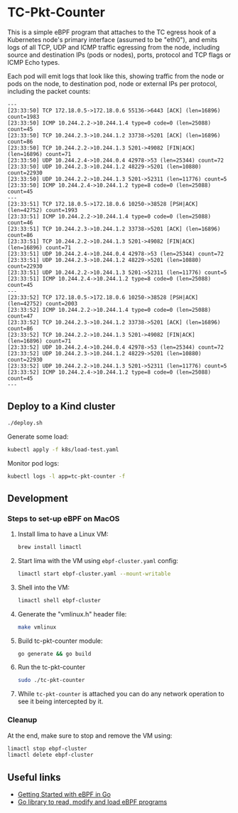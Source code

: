 # TC-Pkt-Counter

This is a simple eBPF program that attaches to the TC egress hook of a Kubernetes node's primary interface (assumed to be "eth0"), and emits logs of all TCP, UDP and ICMP traffic egressing from the node, including source and destination IPs (pods or nodes), ports, protocol and TCP flags or ICMP Echo types.

Each pod will emit logs that look like this, showing traffic from the node or pods on the node, to destination pod, node or external IPs per protocol, including the packet counts:
```
---
[23:33:50] TCP 172.18.0.5->172.18.0.6 55136->6443 [ACK] (len=16896) count=1983
[23:33:50] ICMP 10.244.2.2->10.244.1.4 type=0 code=0 (len=25088) count=45
[23:33:50] TCP 10.244.2.3->10.244.1.2 33738->5201 [ACK] (len=16896) count=86
[23:33:50] TCP 10.244.2.2->10.244.1.3 5201->49082 [FIN|ACK] (len=16896) count=71
[23:33:50] UDP 10.244.2.4->10.244.0.4 42978->53 (len=25344) count=72
[23:33:50] UDP 10.244.2.3->10.244.1.2 48229->5201 (len=10880) count=22930
[23:33:50] UDP 10.244.2.2->10.244.1.3 5201->52311 (len=11776) count=5
[23:33:50] ICMP 10.244.2.4->10.244.1.2 type=8 code=0 (len=25088) count=45
---
[23:33:51] TCP 172.18.0.5->172.18.0.6 10250->38528 [PSH|ACK] (len=42752) count=1993
[23:33:51] ICMP 10.244.2.2->10.244.1.4 type=0 code=0 (len=25088) count=46
[23:33:51] TCP 10.244.2.3->10.244.1.2 33738->5201 [ACK] (len=16896) count=86
[23:33:51] TCP 10.244.2.2->10.244.1.3 5201->49082 [FIN|ACK] (len=16896) count=71
[23:33:51] UDP 10.244.2.4->10.244.0.4 42978->53 (len=25344) count=72
[23:33:51] UDP 10.244.2.3->10.244.1.2 48229->5201 (len=10880) count=22930
[23:33:51] UDP 10.244.2.2->10.244.1.3 5201->52311 (len=11776) count=5
[23:33:51] ICMP 10.244.2.4->10.244.1.2 type=8 code=0 (len=25088) count=45
---
[23:33:52] TCP 172.18.0.5->172.18.0.6 10250->38528 [PSH|ACK] (len=42752) count=2003
[23:33:52] ICMP 10.244.2.2->10.244.1.4 type=0 code=0 (len=25088) count=47
[23:33:52] TCP 10.244.2.3->10.244.1.2 33738->5201 [ACK] (len=16896) count=86
[23:33:52] TCP 10.244.2.2->10.244.1.3 5201->49082 [FIN|ACK] (len=16896) count=71
[23:33:52] UDP 10.244.2.4->10.244.0.4 42978->53 (len=25344) count=72
[23:33:52] UDP 10.244.2.3->10.244.1.2 48229->5201 (len=10880) count=22930
[23:33:52] UDP 10.244.2.2->10.244.1.3 5201->52311 (len=11776) count=5
[23:33:52] ICMP 10.244.2.4->10.244.1.2 type=8 code=0 (len=25088) count=45
---
```

## Deploy to a Kind cluster
```bash
./deploy.sh
```

Generate some load:
```bash
kubectl apply -f k8s/load-test.yaml
```

Monitor pod logs:
```bash
kubectl logs -l app=tc-pkt-counter -f
```

## Development

### Steps to set-up eBPF on MacOS

1. Install lima to have a Linux VM: 
   ```bash
   brew install limactl
   ```
2. Start lima with the VM using `ebpf-cluster.yaml` config:
   ```bash
   limactl start ebpf-cluster.yaml --mount-writable
   ```
3. Shell into the VM: 
   ```bash
   limactl shell ebpf-cluster
   ```
4. Generate the "vmlinux.h" header file:
   ```bash
   make vmlinux
   ```
5. Build tc-pkt-counter module:
   ```bash
   go generate && go build
   ```
6. Run the tc-pkt-counter
   ```bash
   sudo ./tc-pkt-counter
   ```
7. While `tc-pkt-counter` is attached you can do any network operation to see it being intercepted by it.

### Cleanup
At the end, make sure to stop and remove the VM using: 
```bash
limactl stop ebpf-cluster
limactl delete ebpf-cluster
```

## Useful links
- [Getting Started with eBPF in Go](https://ebpf-go.dev/guides/getting-started/)
- [Go library to read, modify and load eBPF programs](https://github.com/cilium/ebpf)

